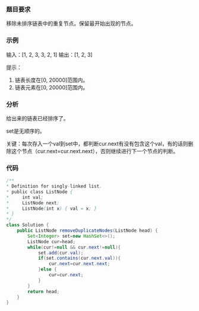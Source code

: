 ### 题目要求

移除未排序链表中的重复节点。保留最开始出现的节点。

### 示例

输入：[1, 2, 3, 3, 2, 1]
输出：[1, 2, 3]

提示：
1. 链表长度在[0, 20000]范围内。
2. 链表元素在[0, 20000]范围内。

### 分析

给出来的链表已经排序了。

set是无顺序的。

关键：每次存入一个val到set中，都判断cur.next有没有包含这个val，有的话则删除这个节点（cur.next=cur.next.next），否则继续进行下一个节点的判断。

### 代码
```java
/**
* Definition for singly-linked list.
* public class ListNode {
*     int val;
*     ListNode next;
*     ListNode(int x) { val = x; }
* }
*/
class Solution {
    public ListNode removeDuplicateNodes(ListNode head) {
        Set<Integer> set=new HashSet<>();
        ListNode cur=head;
        while(cur!=null && cur.next!=null){
            set.add(cur.val);
            if(set.contains(cur.next.val)){
                cur.next=cur.next.next;
            }else {
                cur=cur.next;
            }
        }
        return head;
    }
}
```
